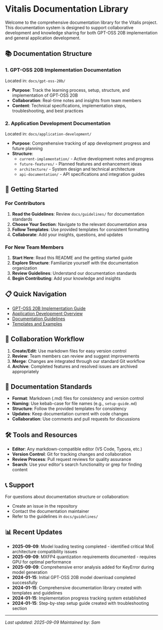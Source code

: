 # Vitalis Documentation Library

Welcome to the comprehensive documentation library for the Vitalis project. This documentation system is designed to support collaborative development and knowledge sharing for both GPT-OSS 20B implementation and general application development.

## 📚 Documentation Structure

### 1. GPT-OSS 20B Implementation Documentation

Located in: `docs/gpt-oss-20b/`

- **Purpose**: Track the learning process, setup, structure, and implementation of GPT-OSS 20B
- **Collaboration**: Real-time notes and insights from team members
- **Content**: Technical specifications, implementation steps, troubleshooting, and best practices

### 2. Application Development Documentation

Located in: `docs/application-development/`

- **Purpose**: Comprehensive tracking of app development progress and future planning
- **Structure**:
  - `current-implementation/` - Active development notes and progress
  - `future-features/` - Planned features and enhancement ideas
  - `architecture/` - System design and technical architecture
  - `api-documentation/` - API specifications and integration guides

## 🚀 Getting Started

### For Contributors

1. **Read the Guidelines**: Review `docs/guidelines/` for documentation standards
2. **Choose Your Section**: Navigate to the relevant documentation area
3. **Follow Templates**: Use provided templates for consistent formatting
4. **Collaborate**: Add your insights, questions, and updates

### For New Team Members

1. **Start Here**: Read this README and the getting started guide
2. **Explore Structure**: Familiarize yourself with the documentation organization
3. **Review Guidelines**: Understand our documentation standards
4. **Begin Contributing**: Add your knowledge and insights

## 📋 Quick Navigation

- [GPT-OSS 20B Implementation Guide](gpt-oss-20b/README.md)
- [Application Development Overview](application-development/README.md)
- [Documentation Guidelines](guidelines/README.md)
- [Templates and Examples](templates/README.md)

## 🔄 Collaboration Workflow

1. **Create/Edit**: Use markdown files for easy version control
2. **Review**: Team members can review and suggest improvements
3. **Merge**: Changes are integrated through our standard Git workflow
4. **Archive**: Completed features and resolved issues are archived appropriately

## 📝 Documentation Standards

- **Format**: Markdown (.md) files for consistency and version control
- **Naming**: Use kebab-case for file names (e.g., `setup-guide.md`)
- **Structure**: Follow the provided templates for consistency
- **Updates**: Keep documentation current with code changes
- **Collaboration**: Use comments and pull requests for discussions

## 🛠️ Tools and Resources

- **Editor**: Any markdown-compatible editor (VS Code, Typora, etc.)
- **Version Control**: Git for tracking changes and collaboration
- **Review Process**: Pull request reviews for quality assurance
- **Search**: Use your editor's search functionality or grep for finding content

## 📞 Support

For questions about documentation structure or collaboration:

- Create an issue in the repository
- Contact the documentation maintainer
- Refer to the guidelines in `docs/guidelines/`

## 📊 Recent Updates

- **2025-09-09**: Model loading testing completed - identified critical MoE architecture compatibility issues
- **2025-09-09**: MXFP4 quantization requirements documented - requires GPU for optimal performance
- **2025-09-09**: Comprehensive error analysis added for KeyError during model generation
- **2024-01-15**: Initial GPT-OSS 20B model download completed successfully
- **2024-01-15**: Comprehensive documentation library created with templates and guidelines
- **2024-01-15**: Implementation progress tracking system established
- **2024-01-15**: Step-by-step setup guide created with troubleshooting section

---

_Last updated: 2025-09-09_
_Maintained by: Sam_
